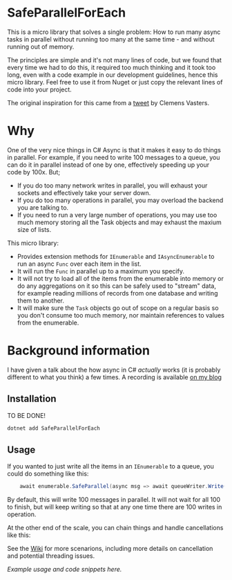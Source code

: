 # SafeParallelForEach
This is a micro library that solves a single problem: How to run many async tasks in parallel without running too many at the same time - and without running out of memory.

The principles are simple and it's not many lines of code, but we found that every time we had to do this, it required too much thinking and it took too long, even with a code example in our development guidelines, hence this micro library. Feel free to use it from Nuget or just copy the relevant lines of code into your project.

The original inspiration for this came from a [tweet](https://twitter.com/clemensv/status/831462231808339971) by Clemens Vasters. 

# Why
One of the very nice things in C# Async is that it makes it easy to do things in parallel. For example, if you need to write 100 messages to a queue, you can do it in parallel instead of one by one, effectively speeding up your code by 100x. 
But;
- If you do too many network writes in parallel, you will exhaust your sockets and effectively take your server down.
- If you do too many operations in parallel, you may overload the backend you are talking to.
- If you need to run a very large number of operations, you may use too much memory storing all the Task objects and may exhaust the maxium size of lists.

This micro library:
- Provides extension methods for `IEnumerable` and `IAsyncEnumerable` to run an async `Func` over each item in the list. 
- It will run the `Func` in parallel up to a maximum you specify. 
- It will not try to load all of the items from the enumerable into memory or do any aggregations on it so this can be safely used to "stream" data, for example reading millions of records from one database and writing them to another.
- It will make sure the `Task` objects go out of scope on a regular basis so you don't consume too much memory, nor maintain references to values from the enumerable.

# Background information
I have given a talk about the how async in C# *actually* works (it is probably different to what you think) a few times. A recording is available [on my blog](https://www.lytzen.name/2019/04/29/Everything-I-thought-I-knew-about-async-was-wrong.html)

## Installation
TO BE DONE!
```cmd
dotnet add SafeParallelForEach
```

## Usage
If you wanted to just write all the items in an `IEnumerable` to a queue, you could do something like this:
```csharp
    await enumerable.SafeParallel(async msg => await queueWriter.Write(msg));
```
By default, this will write 100 messages in parallel. It will not wait for all 100 to finish, but will keep writing so that at any one time there are 100 writes in operation.

At the other end of the scale, you can chain things and handle cancellations like this:




See the [Wiki](https://github.com/NewOrbit/SafeParallelForEach/wiki) for more scenarions, including more details on cancellation and potential threading issues.

*Example usage and code snippets here.*
